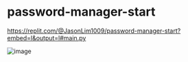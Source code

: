 # password-manager-start

https://replit.com/@JasonLim1009/password-manager-start?embed=l&output=l#main.py

![image](https://user-images.githubusercontent.com/107684179/203289584-5e4e3f6d-c677-4933-8800-93f9a005a582.png)
